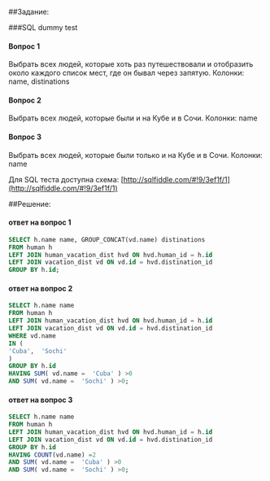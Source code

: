 ##Задание:

###SQL dummy test
#### Вопрос 1
Выбрать всех людей, которые хоть раз путешествовали и отобразить около каждого список мест, где он бывал через запятую.
Колонки: name, distinations

#### Вопрос 2
Выбрать всех людей, которые были и на Кубе и в Сочи.
Колонки: name

#### Вопрос 3
Выбрать всех людей, которые были только и на Кубе и в Сочи.
Колонки: name

Для SQL теста доступна схема: [http://sqlfiddle.com/#!9/3ef1f/1](http://sqlfiddle.com/#!9/3ef1f/1)

##Решение:

#### ответ на вопрос 1
```sql
SELECT h.name name, GROUP_CONCAT(vd.name) distinations
FROM human h
LEFT JOIN human_vacation_dist hvd ON hvd.human_id = h.id
LEFT JOIN vacation_dist vd ON vd.id = hvd.distination_id
GROUP BY h.id;
```

#### ответ на вопрос 2
```sql
SELECT h.name name
FROM human h
LEFT JOIN human_vacation_dist hvd ON hvd.human_id = h.id
LEFT JOIN vacation_dist vd ON vd.id = hvd.distination_id
WHERE vd.name
IN (
'Cuba',  'Sochi'
)
GROUP BY h.id
HAVING SUM( vd.name =  'Cuba' ) >0
AND SUM( vd.name =  'Sochi' ) >0;
```

#### ответ на вопрос 3
```sql
SELECT h.name name
FROM human h
LEFT JOIN human_vacation_dist hvd ON hvd.human_id = h.id
LEFT JOIN vacation_dist vd ON vd.id = hvd.distination_id
GROUP BY h.id
HAVING COUNT(vd.name) =2
AND SUM( vd.name =  'Cuba' ) >0
AND SUM( vd.name =  'Sochi' ) >0;
```